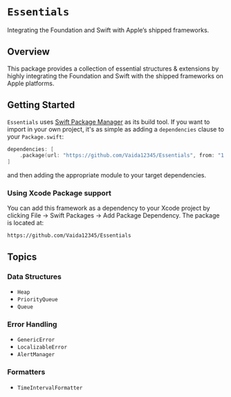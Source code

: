 # ``Essentials``

Integrating the Foundation and Swift with Apple’s shipped frameworks.

## Overview

This package provides a collection of essential structures & extensions by highly integrating the Foundation and Swift with the shipped frameworks on Apple platforms.

## Getting Started

`Essentials` uses [Swift Package Manager](https://www.swift.org/documentation/package-manager/) as its build tool. If you want to import in your own project, it's as simple as adding a `dependencies` clause to your `Package.swift`:
```swift
dependencies: [
    .package(url: "https://github.com/Vaida12345/Essentials", from: "1.0.1")
]
```
and then adding the appropriate module to your target dependencies.

### Using Xcode Package support

You can add this framework as a dependency to your Xcode project by clicking File -> Swift Packages -> Add Package Dependency. The package is located at:
```
https://github.com/Vaida12345/Essentials
```

## Topics

### Data Structures

- ``Heap``
- ``PriorityQueue``
- ``Queue``

### Error Handling

- ``GenericError``
- ``LocalizableError``
- ``AlertManager``

### Formatters

- ``TimeIntervalFormatter``
